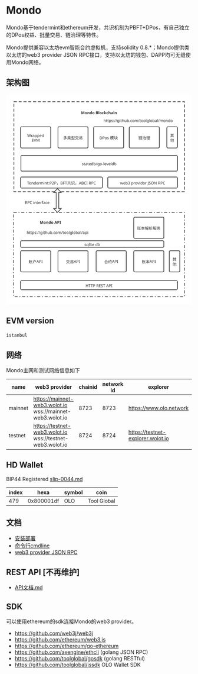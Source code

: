 # Mondo

Mondo基于tendermint和ethereum开发，共识机制为PBFT+DPos，有自己独立的DPos权益、批量交易、链治理等特性。

Mondo提供兼容以太坊evm智能合约虚拟机，支持solidity 0.8.*；Mondo提供类以太坊的web3 provider JSON RPC接口，支持以太坊的钱包、DAPP均可无缝使用Mondo网络。

## 架构图
![banner](statics/mondo-architecture.v5.svg)

## EVM version
`istanbul`

## 网络
Mondo主网和测试网络信息如下

|  name   |                       web3 provider                       | chainid | network id |             explorer              |              faucet               |
| ------- | --------------------------------------------------------- | ------- | ---------- | --------------------------------- | --------------------------------- |
| mainnet | https://mainnet-web3.wolot.io wss://mainnet-web3.wolot.io | 8723    | 8723       | https://www.olo.network           | N/A                               |
| testnet | https://testnet-web3.wolot.io wss://testnet-web3.wolot.io | 8724    | 8724       | https://testnet-explorer.wolot.io | https://testnet-explorer.wolot.io |

## HD Wallet
BIP44 Registered [slip-0044.md](https://github.com/satoshilabs/slips/blob/master/slip-0044.md)

| index |    hexa    | symbol |    coin     |
| ----- | ---------- | ------ | ----------- |
| 479   | 0x800001df | OLO    | Tool Global |

## 文档
- [安装部署](docs/install.md)
- [命令行cmdline](docs/CMDLINE.md)
- [web3 provider JSON RPC](docs/json-rpc.md)

## REST API [不再维护]
- [API文档.md](https://github.com/toolglobal/api/blob/master/docs.md)

## SDK
可以使用ethereum的sdk连接Mondo的web3 provider。

- https://github.com/web3j/web3j
- https://github.com/ethereum/web3.js
- https://github.com/ethereum/go-ethereum
- https://github.com/axengine/ethcli (golang JSON RPC)
- https://github.com/toolglobal/gosdk (golang RESTful)
- https://github.com/toolglobal/jssdk OLO Wallet SDK